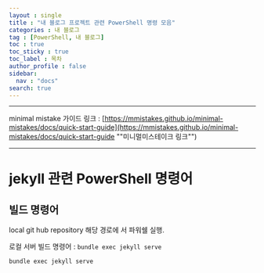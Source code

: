 ```yaml
---
layout : single
title : "내 블로그 프로젝트 관련 PowerShell 명령 모음"
categories : 내 블로그
tag : [PowerShell, 내 블로그]
toc : true
toc_sticky : true
toc_label : 목차
author_profile : false
sidebar:
  nav : "docs"
search: true
---
```

---

minimal mistake 가이드 링크 : [https://mmistakes.github.io/minimal-mistakes/docs/quick-start-guide](https://mmistakes.github.io/minimal-mistakes/docs/quick-start-guide "&quot;미니멀미스테이크 링크&quot;")

---

# jekyll 관련 PowerShell 명령어

## 빌드 명령어

local git hub repository 해당 경로에 서 파워쉘 실행.

로컬 서버 빌드 명령어 : `bundle exec jekyll serve`

```powershell
bundle exec jekyll serve
```
